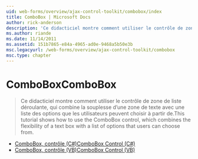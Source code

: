 ```yaml
---
uid: web-forms/overview/ajax-control-toolkit/combobox/index
title: ComboBox | Microsoft Docs
author: rick-anderson
description: 'Ce didacticiel montre comment utiliser le contrôle de zone de liste déroulante, qui combine la souplesse d’une zone de texte avec une liste des options que les utilisateurs peuvent choisir à partir de.'
ms.author: riande
ms.date: 11/14/2011
ms.assetid: 151b7865-e84a-4965-ad0e-9468a5b50e3b
msc.legacyurl: /web-forms/overview/ajax-control-toolkit/combobox
msc.type: chapter
---
```

<a name="combobox"></a><span data-ttu-id="f9beb-103">ComboBox</span><span class="sxs-lookup"><span data-stu-id="f9beb-103">ComboBox</span></span>
====================
> <span data-ttu-id="f9beb-104">Ce didacticiel montre comment utiliser le contrôle de zone de liste déroulante, qui combine la souplesse d’une zone de texte avec une liste des options que les utilisateurs peuvent choisir à partir de.</span><span class="sxs-lookup"><span data-stu-id="f9beb-104">This tutorial shows how to use the ComboBox control, which combines the flexibility of a text box with a list of options that users can choose from.</span></span>


- [<span data-ttu-id="f9beb-105">ComboBox, contrôle (C#)</span><span class="sxs-lookup"><span data-stu-id="f9beb-105">ComboBox Control (C#)</span></span>](how-do-i-use-the-combobox-control-cs.md)
- [<span data-ttu-id="f9beb-106">ComboBox, contrôle (VB)</span><span class="sxs-lookup"><span data-stu-id="f9beb-106">ComboBox Control (VB)</span></span>](how-do-i-use-the-combobox-control-vb.md)
